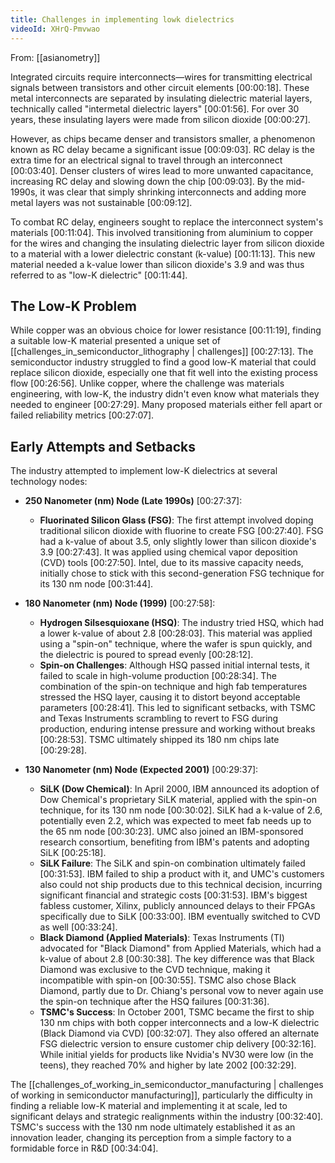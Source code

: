 ```yaml
---
title: Challenges in implementing lowk dielectrics
videoId: XHrQ-Pmvwao
---
```


From: [[asianometry]] <br/> 

Integrated circuits require interconnects—wires for transmitting electrical signals between transistors and other circuit elements <a class="yt-timestamp" data-t="00:00:18">[00:00:18]</a>. These metal interconnects are separated by insulating dielectric material layers, technically called "intermetal dielectric layers" <a class="yt-timestamp" data-t="00:01:56">[00:01:56]</a>. For over 30 years, these insulating layers were made from silicon dioxide <a class="yt-timestamp" data-t="00:00:27">[00:00:27]</a>.

However, as chips became denser and transistors smaller, a phenomenon known as RC delay became a significant issue <a class="yt-timestamp" data-t="00:09:03">[00:09:03]</a>. RC delay is the extra time for an electrical signal to travel through an interconnect <a class="yt-timestamp" data-t="00:03:40">[00:03:40]</a>. Denser clusters of wires lead to more unwanted capacitance, increasing RC delay and slowing down the chip <a class="yt-timestamp" data-t="00:09:03">[00:09:03]</a>. By the mid-1990s, it was clear that simply shrinking interconnects and adding more metal layers was not sustainable <a class="yt-timestamp" data-t="00:09:12">[00:09:12]</a>.

To combat RC delay, engineers sought to replace the interconnect system's materials <a class="yt-timestamp" data-t="00:11:04">[00:11:04]</a>. This involved transitioning from aluminium to copper for the wires and changing the insulating dielectric layer from silicon dioxide to a material with a lower dielectric constant (k-value) <a class="yt-timestamp" data-t="00:11:13">[00:11:13]</a>. This new material needed a k-value lower than silicon dioxide's 3.9 and was thus referred to as "low-K dielectric" <a class="yt-timestamp" data-t="00:11:44">[00:11:44]</a>.

## The Low-K Problem

While copper was an obvious choice for lower resistance <a class="yt-timestamp" data-t="00:11:19">[00:11:19]</a>, finding a suitable low-K material presented a unique set of [[challenges_in_semiconductor_lithography | challenges]] <a class="yt-timestamp" data-t="00:27:13">[00:27:13]</a>. The semiconductor industry struggled to find a good low-K material that could replace silicon dioxide, especially one that fit well into the existing process flow <a class="yt-timestamp" data-t="00:26:56">[00:26:56]</a>. Unlike copper, where the challenge was materials engineering, with low-K, the industry didn't even know what materials they needed to engineer <a class="yt-timestamp" data-t="00:27:29">[00:27:29]</a>. Many proposed materials either fell apart or failed reliability metrics <a class="yt-timestamp" data-t="00:27:07">[00:27:07]</a>.

## Early Attempts and Setbacks

The industry attempted to implement low-K dielectrics at several technology nodes:

*   **250 Nanometer (nm) Node (Late 1990s)** <a class="yt-timestamp" data-t="00:27:37">[00:27:37]</a>:
    *   **Fluorinated Silicon Glass (FSG)**: The first attempt involved doping traditional silicon dioxide with fluorine to create FSG <a class="yt-timestamp" data-t="00:27:40">[00:27:40]</a>. FSG had a k-value of about 3.5, only slightly lower than silicon dioxide's 3.9 <a class="yt-timestamp" data-t="00:27:43">[00:27:43]</a>. It was applied using chemical vapor deposition (CVD) tools <a class="yt-timestamp" data-t="00:27:50">[00:27:50]</a>. Intel, due to its massive capacity needs, initially chose to stick with this second-generation FSG technique for its 130 nm node <a class="yt-timestamp" data-t="00:31:44">[00:31:44]</a>.

*   **180 Nanometer (nm) Node (1999)** <a class="yt-timestamp" data-t="00:27:58">[00:27:58]</a>:
    *   **Hydrogen Silsesquioxane (HSQ)**: The industry tried HSQ, which had a lower k-value of about 2.8 <a class="yt-timestamp" data-t="00:28:03">[00:28:03]</a>. This material was applied using a "spin-on" technique, where the wafer is spun quickly, and the dielectric is poured to spread evenly <a class="yt-timestamp" data-t="00:28:12">[00:28:12]</a>.
    *   **Spin-on Challenges**: Although HSQ passed initial internal tests, it failed to scale in high-volume production <a class="yt-timestamp" data-t="00:28:34">[00:28:34]</a>. The combination of the spin-on technique and high fab temperatures stressed the HSQ layer, causing it to distort beyond acceptable parameters <a class="yt-timestamp" data-t="00:28:41">[00:28:41]</a>. This led to significant setbacks, with TSMC and Texas Instruments scrambling to revert to FSG during production, enduring intense pressure and working without breaks <a class="yt-timestamp" data-t="00:28:53">[00:28:53]</a>. TSMC ultimately shipped its 180 nm chips late <a class="yt-timestamp" data-t="00:29:28">[00:29:28]</a>.

*   **130 Nanometer (nm) Node (Expected 2001)** <a class="yt-timestamp" data-t="00:29:37">[00:29:37]</a>:
    *   **SiLK (Dow Chemical)**: In April 2000, IBM announced its adoption of Dow Chemical's proprietary SiLK material, applied with the spin-on technique, for its 130 nm node <a class="yt-timestamp" data-t="00:30:02">[00:30:02]</a>. SiLK had a k-value of 2.6, potentially even 2.2, which was expected to meet fab needs up to the 65 nm node <a class="yt-timestamp" data-t="00:30:23">[00:30:23]</a>. UMC also joined an IBM-sponsored research consortium, benefiting from IBM's patents and adopting SiLK <a class="yt-timestamp" data-t="00:25:18">[00:25:18]</a>.
    *   **SiLK Failure**: The SiLK and spin-on combination ultimately failed <a class="yt-timestamp" data-t="00:31:53">[00:31:53]</a>. IBM failed to ship a product with it, and UMC's customers also could not ship products due to this technical decision, incurring significant financial and strategic costs <a class="yt-timestamp" data-t="00:31:53">[00:31:53]</a>. IBM's biggest fabless customer, Xilinx, publicly announced delays to their FPGAs specifically due to SiLK <a class="yt-timestamp" data-t="00:33:00">[00:33:00]</a>. IBM eventually switched to CVD as well <a class="yt-timestamp" data-t="00:33:24">[00:33:24]</a>.
    *   **Black Diamond (Applied Materials)**: Texas Instruments (TI) advocated for "Black Diamond" from Applied Materials, which had a k-value of about 2.8 <a class="yt-timestamp" data-t="00:30:38">[00:30:38]</a>. The key difference was that Black Diamond was exclusive to the CVD technique, making it incompatible with spin-on <a class="yt-timestamp" data-t="00:30:55">[00:30:55]</a>. TSMC also chose Black Diamond, partly due to Dr. Chiang's personal vow to never again use the spin-on technique after the HSQ failures <a class="yt-timestamp" data-t="00:31:36">[00:31:36]</a>.
    *   **TSMC's Success**: In October 2001, TSMC became the first to ship 130 nm chips with both copper interconnects and a low-K dielectric (Black Diamond via CVD) <a class="yt-timestamp" data-t="00:32:07">[00:32:07]</a>. They also offered an alternate FSG dielectric version to ensure customer chip delivery <a class="yt-timestamp" data-t="00:32:16">[00:32:16]</a>. While initial yields for products like Nvidia's NV30 were low (in the teens), they reached 70% and higher by late 2002 <a class="yt-timestamp" data-t="00:32:29">[00:32:29]</a>.

The [[challenges_of_working_in_semiconductor_manufacturing | challenges of working in semiconductor manufacturing]], particularly the difficulty in finding a reliable low-K material and implementing it at scale, led to significant delays and strategic realignments within the industry <a class="yt-timestamp" data-t="00:32:40">[00:32:40]</a>. TSMC's success with the 130 nm node ultimately established it as an innovation leader, changing its perception from a simple factory to a formidable force in R&D <a class="yt-timestamp" data-t="00:34:04">[00:34:04]</a>.